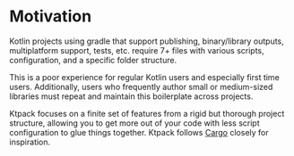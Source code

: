 # Motivation

Kotlin projects using gradle that support publishing, binary/library outputs,
multiplatform support, tests, etc. require 7+ files with various scripts,
configuration, and a specific folder structure.

This is a poor experience for regular Kotlin users and especially first time users.
Additionally, users who frequently author small or medium-sized libraries must repeat
and maintain this boilerplate across projects.

Ktpack focuses on a finite set of features from a rigid but thorough project structure,
allowing you to get more out of your code with less script configuration to glue things together.
Ktpack follows [Cargo](https://doc.rust-lang.org/cargo/index.html) closely for inspiration.
